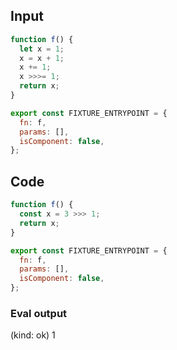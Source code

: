 
## Input

```javascript
function f() {
  let x = 1;
  x = x + 1;
  x += 1;
  x >>>= 1;
  return x;
}

export const FIXTURE_ENTRYPOINT = {
  fn: f,
  params: [],
  isComponent: false,
};

```

## Code

```javascript
function f() {
  const x = 3 >>> 1;
  return x;
}

export const FIXTURE_ENTRYPOINT = {
  fn: f,
  params: [],
  isComponent: false,
};

```
      
### Eval output
(kind: ok) 1